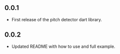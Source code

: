## 0.0.1

* First release of the pitch detector dart library.

## 0.0.2

* Updated README with how to use and full example.
